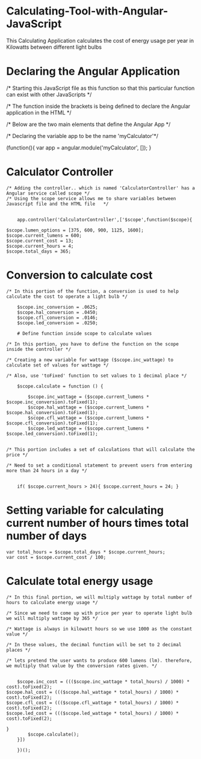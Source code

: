 # Calculating-Tool-with-Angular-JavaScript
This Calculating Application calculates the cost of energy usage per year in Kilowatts between different light bulbs 

# Declaring the Angular Application

/* Starting this JavaScript file as this function so that this particular function can exist with other JavaScripts */

/* The function inside the brackets is being defined to declare the Angular application in the HTML */

/* Below are the two main elements that define the Angular App */

/* Declaring the variable app to be the name 'myCalculator'*/



(function(){
   	var app = angular.module('myCalculator', []);
	}
	
	
  
  # Calculator Controller
  
	/* Adding the controller.. which is named 'CalculatorController' has a Angular service called scope */
	/* Using the scope service allows me to share variables between Javascript file and the HTML file	*/
	
  
	 	app.controller('CalculatorController',['$scope',function($scope){

 	$scope.lumen_options = [375, 600, 900, 1125, 1600];
 	$scope.current_lumens = 600;
 	$scope.current_cost = 13;
 	$scope.current_hours = 4;
 	$scope.total_days = 365;

# Conversion to calculate cost

	/* In this portion of the function, a conversion is used to help calculate the cost to operate a light bulb */
		
		$scope.inc_conversion = .0625;
		$scope.hal_conversion = .0450;
		$scope.cfl_conversion = .0146;
		$scope.led_conversion = .0250;
		
		# Define function inside scope to calculate values
    
	/* In this portion, you have to define the function on the scope inside the controller */
	
	/* Creating a new variable for wattage ($scope.inc_wattage) to calculate set of values for wattage */	
	
	/* Also, use 'toFixed' function to set values to 1 decimal place */
	
		$scope.calculate = function () {
 			
 			$scope.inc_wattage = ($scope.current_lumens * $scope.inc_conversion).toFixed(1); 
 			$scope.hal_wattage = ($scope.current_lumens * $scope.hal_conversion).toFixed(1);
 			$scope.cfl_wattage = ($scope.current_lumens * $scope.cfl_conversion).toFixed(1);
 			$scope.led_wattage = ($scope.current_lumens * $scope.led_conversion).toFixed(1);

		
	/* This portion includes a set of calculations that will calculate the price */
	
	/* Need to set a conditional statement to prevent users from entering more than 24 hours in a day */	
		
		
 		if( $scope.current_hours > 24){ $scope.current_hours = 24; }


		
# Setting variable for calculating current number of hours times total number of days
	

 	var total_hours = $scope.total_days * $scope.current_hours;
 	var cost = $scope.current_cost / 100;

		
# Calculate total energy usage

	/* In this final portion, we will multiply wattage by total number of hours to calculate energy usage */
	
	/* Since we need to come up with price per year to operate light bulb we will multiply wattage by 365 */
	
	/* Wattage is always in kilowatt hours so we use 1000 as the constant value */
	
	/* In these values, the decimal function will be set to 2 decimal places */
	
	/* lets pretend the user wants to produce 600 lumens (lm). therefore, we multiply that value by the conversion rates given. */
	
	
	 	$scope.inc_cost = ((($scope.inc_wattage * total_hours) / 1000) * cost).toFixed(2);
 	$scope.hal_cost = ((($scope.hal_wattage * total_hours) / 1000) * cost).toFixed(2);
 	$scope.cfl_cost = ((($scope.cfl_wattage * total_hours) / 1000) * cost).toFixed(2);
 	$scope.led_cost = ((($scope.led_wattage * total_hours) / 1000) * cost).toFixed(2);	

 	}
			$scope.calculate();
		}])
		
		})();



	

